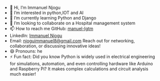 - 👋 Hi, I’m Immanuel Njogu
- 👀 I’m interested in python,IOT and AI 
- 🌱 I’m currently learning Python and Django 
- 💞️ I’m looking to collaborate on a Hospital management system
- 📫 How to reach me 
    GitHub: [manuel-Igtm](https://github.com/manuel-Igtm)
-   LinkedIn: [Immanuel Njogu](www.linkedin.com/in/immanuel-njogu)
-   Email: njoguimmanuel8@gmail.com Reach out for networking, collaboration, or discussing innovative ideas!
- 😄 Pronouns: he
- ⚡ Fun fact: 
Did you know Python is widely used in electrical engineering for simulations, automation, and even controlling hardware like Arduino and Raspberry Pi?
It makes complex calculations and circuit analysis much easier!

<!---
manuel-Igtm/manuel-Igtm is a ✨ special ✨ repository because its `README.md` (this file) appears on your GitHub profile.
You can click the Preview link to take a look at your changes.
--->
